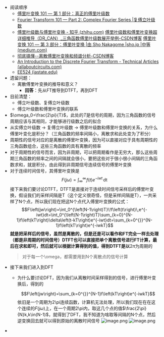 - 阅读顺序
	- [傅里叶变换 101 — 第 1 部分：真正的傅里叶级数 ](https://medium.com/sho-jp/fourier-transform-101-part-1-b69ea3cb4837)
	- [Fourier Transform 101 — Part 2: Complex Fourier Series |复傅立叶级数](https://medium.com/sho-jp/fourier-transform-101-part-2-complex-fourier-series-934a885b3921)
	- [傅里叶级数与傅里叶变换 - 知乎 (zhihu.com)](https://zhuanlan.zhihu.com/p/366974965)
	  [傅里叶级数和傅里叶变换超详细推导（DR_CAN）_三角函数傅里叶级数展开举例-CSDN博客](https://blog.csdn.net/qq_45830323/article/details/127710675) 
	  [傅里叶变换 101 — 第 3 部分：傅里叶变换 |由 Sho Nakagome |sho.jp |中等 (medium.com)](https://medium.com/sho-jp/fourier-transform-101-part-3-fourier-transform-6def0bd2ca9b)
	- [彻底搞懂--离散傅里叶变换和频谱分析-CSDN博客](https://blog.csdn.net/Francis_White/article/details/134868221)
	- [An Introduction to the Discrete Fourier Transform - Technical Articles (allaboutcircuits.com)](https://www.allaboutcircuits.com/technical-articles/an-introduction-to-the-discrete-fourier-transform/)
	- [EE524 (iastate.edu)](https://home.engineering.iastate.edu/~julied/classes/ee524/LectureNotes/l5.pdf)
- 遗留问题：
	- 离散傅里叶变换的推导和意义？
		- **回答**：先从FT推导到DTFT，再到DFT
- 目前清楚：
	- 傅立叶级数、复傅立叶级数
	- 傅立叶级数和傅里叶变换的联系
- $\omega_0=\frac{2\pi}{T}$，此处的$T$是信号的周期，因为三角函数的信号周期应该与其相同，才能够进行级数之后的拟合
- 从实傅立叶级数 -> 复傅立叶级数 -> 傅里叶级数和傅里叶变换的关系，为什么傅里叶变化是积分？（三角函数的频率间隔小，离散求和此处变为了积分）
- 周期性的信号对应的是离散的傅里叶变换，因为可以直接对应于具有周期性的三角函数组合，这些三角函数的具有离散的频率
- 对于周期性的信号而言，因为非周期，可以把周期看作是无穷大，那么这些周期三角函数的频率之间的间隔就会很小，要把这些对于很小很小间隔的三角函数求和，就是积分，由此得到非周期信号连续信号的傅里叶变换
- 对于连续时间信号，其傅里叶变换是
  $$F\left(j\omega\right)=\int_{\infty}^{\infty}\!f\left(t\right)e^{-iwt}\,\mathrm{dt}$$
  接下来我们要讨论DTFT，DTFT是直接对于连续时间信号采样后的傅里叶变换，假设我们的采样间隔是T（这个定义很奇怪，但是采样间隔是T），一共采样了N个点，所以我们现在把这N个点代入傅里叶变换的公式：
  $$F\left(jw\right)=\int_0^{\left(N-1\right)T}\!f\left(t\right)\,e^{-iwt}dt=\int_0^{\left(N-1\right)T}\sum_{k=0}^{N-1}f\left(kT\right)\delta\left(t-kT\right)e^{-iwt}dt=\sum_{k=0^{}}^{N-1}f\left(kT\right)e^{-iwkT}$$
  **就是把采样后的信号，虽然是离散的，但是还是可以看作和FT完全一样去处理（都是非周期的时间信号）DTFT也可以直接把单个离散信号进行FT计算，最后在求和即可，然后就可以根据计算得到的值，得到DTFT是以**$2\pi$为周期的
  >对于每一个\omega，都需要用到N个离散点的信号计算
- 接下来我们进入到DFT
	- 为什么要讨论DFT，因为我们从离散时间采样得到的信号，进行傅里叶变换后，得到的
	  
	  $$F\left(jw\right)=\sum_{k=0^{}}^{N-1}f\left(kT\right)e^{-iwkT}$$
	  依旧是一个周期为2\pi连续函数，计算机无法处理，所以我们现在在在这个连续的$F\left(j\omega\right)$上，在一个周期2\pi内，取这几个点的值$\frac{2\pi}{N}k,k\in(N-1)$，就得到了DFT，我不知道为啥取等间隔的N个点，然后逆变换回去就可以得到原始的离散时间信号
	  ![image.png](../assets/image_1711032052779_0.png)
	  ![image.png](../assets/image_1711033343982_0.png)
-